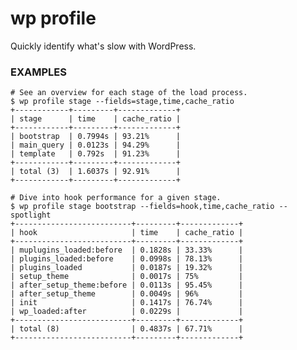 # wp profile

Quickly identify what's slow with WordPress.

### EXAMPLES

    # See an overview for each stage of the load process.
    $ wp profile stage --fields=stage,time,cache_ratio
    +------------+---------+-------------+
    | stage      | time    | cache_ratio |
    +------------+---------+-------------+
    | bootstrap  | 0.7994s | 93.21%      |
    | main_query | 0.0123s | 94.29%      |
    | template   | 0.792s  | 91.23%      |
    +------------+---------+-------------+
    | total (3)  | 1.6037s | 92.91%      |
    +------------+---------+-------------+

    # Dive into hook performance for a given stage.
    $ wp profile stage bootstrap --fields=hook,time,cache_ratio --spotlight
    +--------------------------+---------+-------------+
    | hook                     | time    | cache_ratio |
    +--------------------------+---------+-------------+
    | muplugins_loaded:before  | 0.1828s | 33.33%      |
    | plugins_loaded:before    | 0.0998s | 78.13%      |
    | plugins_loaded           | 0.0187s | 19.32%      |
    | setup_theme              | 0.0017s | 75%         |
    | after_setup_theme:before | 0.0113s | 95.45%      |
    | after_setup_theme        | 0.0049s | 96%         |
    | init                     | 0.1417s | 76.74%      |
    | wp_loaded:after          | 0.0229s |             |
    +--------------------------+---------+-------------+
    | total (8)                | 0.4837s | 67.71%      |
    +--------------------------+---------+-------------+



